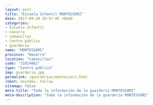 ```yaml
---
layout: post
title: "Escuela Infantil MONTESSORI"
date: 2017-09-20 20:57:05 +0200
categories:
- Escuela Infantil
- navarra
- cabanillas
- Centro público
- guarderia
name: "MONTESSORI"
province: "Navarra"
location: "Cabanillas"
code: "31014062"
type: "Centro público"
img: guarderia.jpg
permalink: /guarderias/montessori.html
robot: noindex, follow
sitemap: false
meta-title: "Toda la información de la guardería MONTESSORI"
meta-description: "Toda la información de la guardería MONTESSORI"
---
```

